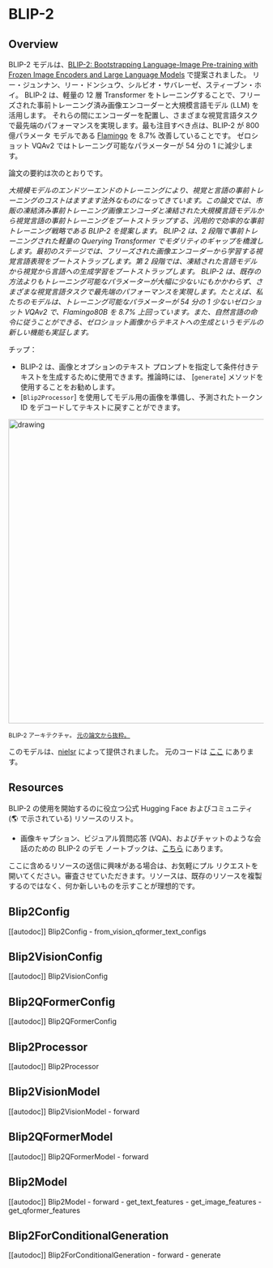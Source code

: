 <!--Copyright 2023 The HuggingFace Team. All rights reserved.

Licensed under the Apache License, Version 2.0 (the "License"); you may not use this file except in compliance with
the License. You may obtain a copy of the License at

http://www.apache.org/licenses/LICENSE-2.0

Unless required by applicable law or agreed to in writing, software distributed under the License is distributed on
an "AS IS" BASIS, WITHOUT WARRANTIES OR CONDITIONS OF ANY KIND, either express or implied. See the License for the
specific language governing permissions and limitations under the License.

⚠️ Note that this file is in Markdown but contain specific syntax for our doc-builder (similar to MDX) that may not be
rendered properly in your Markdown viewer.

-->

# BLIP-2

## Overview

BLIP-2 モデルは、[BLIP-2: Bootstrapping Language-Image Pre-training with Frozen Image Encoders and Large Language Models](https://arxiv.org/abs/2301.12597) で提案されました。
リー・ジュンナン、リー・ドンシュウ、シルビオ・サバレーゼ、スティーブン・ホイ。 BLIP-2 は、軽量の 12 層 Transformer をトレーニングすることで、フリーズされた事前トレーニング済み画像エンコーダーと大規模言語モデル (LLM) を活用します。
それらの間にエンコーダーを配置し、さまざまな視覚言語タスクで最先端のパフォーマンスを実現します。最も注目すべき点は、BLIP-2 が 800 億パラメータ モデルである [Flamingo](https://arxiv.org/abs/2204.14198) を 8.7% 改善していることです。
ゼロショット VQAv2 ではトレーニング可能なパラメーターが 54 分の 1 に減少します。

論文の要約は次のとおりです。

*大規模モデルのエンドツーエンドのトレーニングにより、視覚と言語の事前トレーニングのコストはますます法外なものになってきています。この論文では、市販の凍結済み事前トレーニング画像エンコーダと凍結された大規模言語モデルから視覚言語の事前トレーニングをブートストラップする、汎用的で効率的な事前トレーニング戦略である BLIP-2 を提案します。 BLIP-2 は、2 段階で事前トレーニングされた軽量の Querying Transformer でモダリティのギャップを橋渡しします。最初のステージでは、フリーズされた画像エンコーダーから学習する視覚言語表現をブートストラップします。第 2 段階では、凍結された言語モデルから視覚から言語への生成学習をブートストラップします。 BLIP-2 は、既存の方法よりもトレーニング可能なパラメーターが大幅に少ないにもかかわらず、さまざまな視覚言語タスクで最先端のパフォーマンスを実現します。たとえば、私たちのモデルは、トレーニング可能なパラメーターが 54 分の 1 少ないゼロショット VQAv2 で、Flamingo80B を 8.7% 上回っています。また、自然言語の命令に従うことができる、ゼロショット画像からテキストへの生成というモデルの新しい機能も実証します。*

チップ：

- BLIP-2 は、画像とオプションのテキスト プロンプトを指定して条件付きテキストを生成するために使用できます。推論時には、 [`generate`] メソッドを使用することをお勧めします。
- [`Blip2Processor`] を使用してモデル用の画像を準備し、予測されたトークン ID をデコードしてテキストに戻すことができます。

<img src="https://huggingface.co/datasets/huggingface/documentation-images/resolve/main/transformers/model_doc/blip2_architecture.jpg"
alt="drawing" width="600"/>

<small> BLIP-2 アーキテクチャ。 <a href="https://arxiv.org/abs/2301.12597">元の論文から抜粋。</a> </small>

このモデルは、[nielsr](https://huggingface.co/nielsr) によって提供されました。
元のコードは [ここ](https://github.com/salesforce/LAVIS/tree/5ee63d688ba4cebff63acee04adaef2dee9af207) にあります。

## Resources

BLIP-2 の使用を開始するのに役立つ公式 Hugging Face およびコミュニティ (🌎 で示されている) リソースのリスト。

- 画像キャプション、ビジュアル質問応答 (VQA)、およびチャットのような会話のための BLIP-2 のデモ ノートブックは、[こちら](https://github.com/NielsRogge/Transformers-Tutorials/tree/master/BLIP-2) にあります。 

ここに含めるリソースの送信に興味がある場合は、お気軽にプル リクエストを開いてください。審査させていただきます。リソースは、既存のリソースを複製するのではなく、何か新しいものを示すことが理想的です。

## Blip2Config

[[autodoc]] Blip2Config
    - from_vision_qformer_text_configs

## Blip2VisionConfig

[[autodoc]] Blip2VisionConfig

## Blip2QFormerConfig

[[autodoc]] Blip2QFormerConfig

## Blip2Processor

[[autodoc]] Blip2Processor

## Blip2VisionModel

[[autodoc]] Blip2VisionModel
    - forward

## Blip2QFormerModel

[[autodoc]] Blip2QFormerModel
    - forward

## Blip2Model

[[autodoc]] Blip2Model
    - forward
    - get_text_features
    - get_image_features
    - get_qformer_features

## Blip2ForConditionalGeneration

[[autodoc]] Blip2ForConditionalGeneration
    - forward
    - generate